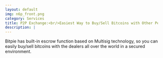 ```yaml
---
layout: default
img: n6p_front.png
category: Services
title: P2P Exchange:<br/>Easiest Way to Buy/Sell Bitcoins with Other Peers!
description: |
---
```

Bitpie has built-in escrow function based on Multisig technology, so you can easily buy/sell bitcoins with the dealers all over the world in a secured environment.
